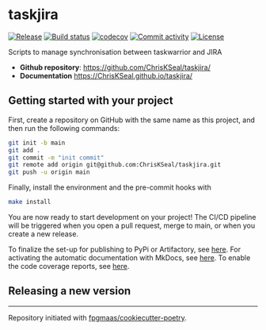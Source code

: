 # taskjira

[![Release](https://img.shields.io/github/v/release/ChrisKSeal/taskjira)](https://img.shields.io/github/v/release/ChrisKSeal/taskjira)
[![Build status](https://img.shields.io/github/actions/workflow/status/ChrisKSeal/taskjira/main.yml?branch=main)](https://github.com/ChrisKSeal/taskjira/actions/workflows/main.yml?query=branch%3Amain)
[![codecov](https://codecov.io/gh/ChrisKSeal/taskjira/branch/main/graph/badge.svg)](https://codecov.io/gh/ChrisKSeal/taskjira)
[![Commit activity](https://img.shields.io/github/commit-activity/m/ChrisKSeal/taskjira)](https://img.shields.io/github/commit-activity/m/ChrisKSeal/taskjira)
[![License](https://img.shields.io/github/license/ChrisKSeal/taskjira)](https://img.shields.io/github/license/ChrisKSeal/taskjira)

Scripts to manage synchronisation between taskwarrior and JIRA

- **Github repository**: <https://github.com/ChrisKSeal/taskjira/>
- **Documentation** <https://ChrisKSeal.github.io/taskjira/>

## Getting started with your project

First, create a repository on GitHub with the same name as this project, and then run the following commands:

```bash
git init -b main
git add .
git commit -m "init commit"
git remote add origin git@github.com:ChrisKSeal/taskjira.git
git push -u origin main
```

Finally, install the environment and the pre-commit hooks with

```bash
make install
```

You are now ready to start development on your project!
The CI/CD pipeline will be triggered when you open a pull request, merge to main, or when you create a new release.

To finalize the set-up for publishing to PyPi or Artifactory, see [here](https://fpgmaas.github.io/cookiecutter-poetry/features/publishing/#set-up-for-pypi).
For activating the automatic documentation with MkDocs, see [here](https://fpgmaas.github.io/cookiecutter-poetry/features/mkdocs/#enabling-the-documentation-on-github).
To enable the code coverage reports, see [here](https://fpgmaas.github.io/cookiecutter-poetry/features/codecov/).

## Releasing a new version



---

Repository initiated with [fpgmaas/cookiecutter-poetry](https://github.com/fpgmaas/cookiecutter-poetry).
